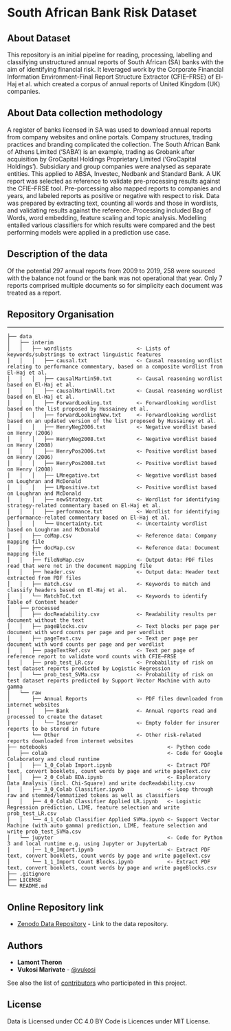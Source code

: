 # South African Bank Risk Dataset

## About Dataset

This repository is an initial pipeline for reading, processing, labelling and classifying unstructured annual reports of South African (SA) banks with the aim of identifying financial risk. It leveraged work by the Corporate Financial Information Environment-Final Report Structure Extractor (CFIE–FRSE) of El-Haj et al. which created a corpus of annual reports of United Kingdom (UK) companies.

## About Data collection methodology

A register of banks licensed in SA was used to download annual reports from company websites and online portals.  Company structures, trading practices
and branding complicated the collection. The South African Bank of Athens Limited (‘SABA’) is an example, trading as Grobank after acquisition by GroCapital Holdings Proprietary Limited (‘GroCapital Holdings’). Subsidiary and group companies were analysed as separate entities. This applied to ABSA, Investec, Nedbank and Standard Bank.
A UK report was selected as reference to validate pre-processing results against the CFIE–FRSE tool. Pre-porcessing also mapped reports to companies and years, and labeled reports as positive or negative with respect to risk. Data was prepared by extracting text, counting all words and those in wordlists, and validating results against the reference. Processing included Bag of Words, word embedding, feature scaling and topic analysis. Modelling entailed various classifiers for which results were compared and the best performing models were applied in a prediction use case.

## Description of the data

Of the potential 297 annual reports from 2009 to 2019, 258 were sourced with the balance not found or the bank was not operational that year. Only 7 reports comprised multiple documents so for simplicity each document was treated as a report.

## Repository Organisation
------------
    ├── data
    │   ├── interim
    │   │   ├── wordlists                     <- Lists of keywords/substrings to extract linguistic features
    │   │   │   ├── causal.txt                <- Causal reasoning wordlist relating to performance commentary, based on a composite wordlist from El-Haj et al.
    │   │   │   ├── causalMartin50.txt        <- Causal reasoning wordlist based on El-Haj et al.
    │   │   │   ├── causalMartinAll.txt       <- Causal reasoning wordlist based on El-Haj et al.
    │   │   │   ├── ForwardLooking.txt        <- Forwardlooking wordlist based on the list proposed by Hussainey et al.
    │   │   │   ├── forwardLookingNew.txt     <- Forwardlooking wordlist based on an updated version of the list proposed by Hussainey et al.
    │   │   │   ├── HenryNeg2006.txt          <- Negative wordlist based on Henry (2006)
    │   │   │   ├── HenryNeg2008.txt          <- Negative wordlist based on Henry (2008)
    │   │   │   ├── HenryPos2006.txt          <- Positive wordlist based on Henry (2006)
    │   │   │   ├── HenryPos2008.txt          <- Positive wordlist based on Henry (2008)
    │   │   │   ├── LMnegative.txt            <- Negative wordlist based on Loughran and McDonald
    │   │   │   ├── LMpositive.txt            <- Positive wordlist based on Loughran and McDonald
    │   │   │   ├── newStrategy.txt           <- Wordlist for identifying strategy-related commentary based on El-Haj et al.
    │   │   │   ├── performance.txt           <- Wordlist for identifying performance-related commentary based on El-Haj et al.
    │   │   │   └── Uncertainty.txt           <- Uncertainty wordlist based on Loughran and McDonald
    │   │   ├── coMap.csv                     <- Reference data: Company mapping file
    │   │   ├── docMap.csv                    <- Reference data: Document mapping file 
    │   │   ├── fileNoMap.csv                 <- Output data: PDF files read that were not in the document mapping file 
    │   │   ├── header.csv                    <- Output data: Header text extracted from PDF files
    │   │   ├── match.csv                     <- Keywords to match and classify headers based on El-Haj et al.
    │   │   └── MatchToC.txt                  <- Keywords to identify Table of Content header
    │   ├── processed
    │   │   ├── docReadability.csv            <- Readability results per document without the text
    │   │   ├── pageBlocks.csv                <- Text blocks per page per document with word counts per page and per wordlist
    │   │   ├── pageText.csv                  <- Text per page per document with word counts per page and per wordlist
    │   │   ├── pageTextRef.csv               <- Text per page of reference report to validate word counts with CFIE–FRSE
    │   │   ├── prob_test_LR.csv              <- Probability of risk on test dataset reports predicted by Logistic Regression
    │   │   └── prob_test_SVMa.csv            <- Probability of risk on test dataset reports predicted by Support Vector Machine with auto gamma
    │   └── raw
    │       ├── Annual Reports                <- PDF files downloaded from internet websites
    │       │   ├── Bank                      <- Annual reports read and processed to create the dataset
    │       │   └── Insurer                   <- Empty folder for insurer reports to be stored in future
    │       └── Other                         <- Other risk-related reports downloaded from internet websites
    ├── notebooks                                       <- Python code
    │   ├── colab                                       <- Code for Google Colaboratory and cloud runtime
    │   │   ├── 1_0_Colab Import.ipynb                  <- Extract PDF text, convert booklets, count words by page and write pageText.csv
    │   │   ├── 2_0_Colab EDA.ipynb                     <- Exploratory Data Analysis (incl. Chi-Square) and write docReadability.csv
    │   │   ├── 3_0_Colab Classifier.ipynb              <- Loop through raw and stemmed/lemmatized tokens as well as classifiers
    │   │   ├── 4_0_Colab Classifier Applied LR.ipynb   <- Logistic Regression prediction, LIME, feature selection and write prob_test_LR.csv
    │   │   └── 4_1_Colab Classifier Applied SVMa.ipynb <- Support Vector Machine (with auto gamma) prediction, LIME, feature selection and write prob_test_SVMa.csv
    │   └── jupyter                                     <- Code for Python 3 and local runtime e.g. using Jupyter or JupyterLab
    │       │── 1_0_Import.ipynb                        <- Extract PDF text, convert booklets, count words by page and write pageText.csv
    │       └── 1_1_Import Count Blocks.ipynb           <- Extract PDF text, convert booklets, count words by page and write pageBlocks.csv
    ├── .gitignore
    ├── LICENSE
    └── README.md

## Online Repository link

* [Zenodo Data Repository]() - Link to the data repository.

## Authors

* **Lamont Theron** 
* **Vukosi Marivate** - [@vukosi](https://twitter.com/vukosi)

See also the list of [contributors](https://github.com/your/project/contributors) who participated in this project.

## License

Data is Licensed under CC 4.0 BY
Code is Licences under MIT License.
